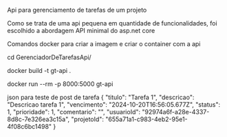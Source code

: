 Api para gerenciamento de tarefas de um projeto

Como se trata de uma api pequena em quantidade de funcionalidades, foi escolhido a abordagem API minimal do asp.net core

Comandos docker para criar a imagem e criar o container com a api

 cd GerenciadorDeTarefasApi/

 docker build -t gt-api . 

 docker run --rm -p 8000:5000 gt-api

 json para teste de post de tarefa
 {
  "titulo": "Tarefa 1",
  "descricao": "Descricao tarefa 1",
  "vencimento": "2024-10-20T16:56:05.677Z",
  "status": 1,
  "prioridade": 1,
  "comentario": "",
  "usuarioId": "92974a6f-a28e-4337-8d8c-7e326ea3c15a",
  "projetoId": "655a71a1-c983-4eb2-95e1-4f08c6bc1498"
}

